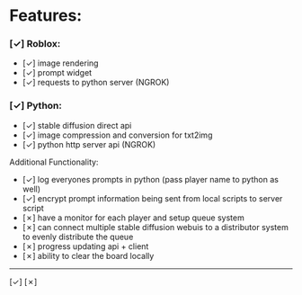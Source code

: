 
# Features:

### [✓] Roblox:
- [✓] image rendering
- [✓] prompt widget
- [✓] requests to python server (NGROK)

### [✓] Python:
- [✓] stable diffusion direct api
- [✓] image compression and conversion for txt2img
- [✓] python http server api (NGROK)

Additional Functionality:
- [✓] log everyones prompts in python (pass player name to python as well)
- [✓] encrypt prompt information being sent from local scripts to server script
- [✗] have a monitor for each player and setup queue system
- [✗] can connect multiple stable diffusion webuis to a distributor system to evenly distribute the queue
- [✗] progress updating api + client
- [✗] ability to clear the board locally

----
[✓] [✗]
